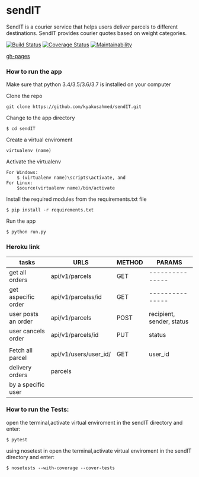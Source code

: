 # sendIT
SendIT is a courier service that helps users deliver parcels to different destinations. SendIT provides courier quotes based on weight categories.

[![Build Status](https://travis-ci.org/kyakusahmed/sendIT.svg?branch=apv1)](https://travis-ci.org/kyakusahmed/sendIT)
[![Coverage Status](https://coveralls.io/repos/github/kyakusahmed/sendIT/badge.svg?branch=apv1)](https://coveralls.io/github/kyakusahmed/sendIT?branch=apv1)
[![Maintainability](https://api.codeclimate.com/v1/badges/c82ecad659fb6815446d/maintainability)](https://codeclimate.com/github/kyakusahmed/sendIT/maintainability)


[gh-pages](https://kyakusahmed.github.io/sendIT/UI/)


### How to run the app


Make sure that python 3.4/3.5/3.6/3.7 is installed on your computer

Clone the repo
```
git clone https://github.com/kyakusahmed/sendIT.git
```
Change to the app directory
```
$ cd sendIT
```
Create a virtual enviroment
```
virtualenv (name)
```
Activate the virtualenv
```
For Windows:
	$ (virtualenv name)\scripts\activate, and  	
For Linux: 
 	$source(virtualenv name)/bin/activate
```
Install the required modules from the requirements.txt file 
```
$ pip install -r requirements.txt
```
Run the app
```
$ python run.py
```

### Heroku link


| tasks               |    URLS                |  METHOD  |         PARAMS              | 
| ------------------- | -----------------------|----------|-----------------------------|
| get all orders      | api/v1/parcels         |  GET     |   ---------------           |
| get aspecific order | api/v1/parcelss/id     |  GET     |   ---------------           |
| user posts an order | api/v1/parcels         |  POST    | recipient, sender, status   | 
| user cancels order  | api/v1/parcels/id      |  PUT     | status                      |
|                     |                        |          |                             |
| Fetch all parcel    | api/v1/users/user_id/  | GET      | user_id                     |
| delivery orders     | parcels                |          |                             |
| by a specific user  |                        |          |                             |
                                        
	
### How to run the Tests:

 open the terminal,activate virtual enviroment in the sendIT directory  and enter:
 ```
 $ pytest
```
 using nosetest  in open the terminal,activate virtual enviroment in the sendIT directory and enter:
 ```
 $ nosetests --with-coverage --cover-tests
 ```
 

